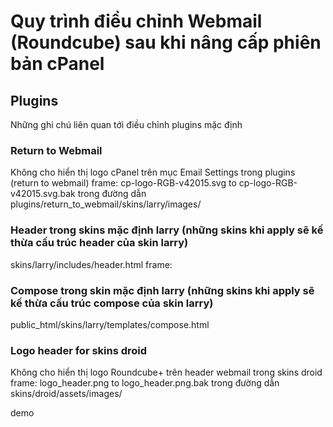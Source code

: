 # Quy trình điều chỉnh Webmail (Roundcube) sau khi nâng cấp phiên bản cPanel


## Plugins
Những ghi chú liên quan tới điều chỉnh plugins mặc định

### Return to Webmail
Không cho hiển thị logo cPanel trên mục Email Settings trong plugins (return to webmail)
frame: cp-logo-RGB-v42015.svg to cp-logo-RGB-v42015.svg.bak trong đường dẫn plugins/return_to_webmail/skins/larry/images/

### Header trong skins mặc định larry (những skins khi apply sẽ kế thừa cấu trúc header của skin larry)
skins/larry/includes/header.html
frame:
<!--div id="topline" role="banner" aria-labelledby="aria-label-topnav">
        <h2 id="aria-label-topnav" class="voice"><roundcube:label name="arialabeltopnav" /></h2>
        <div class="topleft">
                <roundcube:container name="topline-left" id="topline-left" />
                <roundcube:if condition="template:name != 'error'" />
                        <roundcube:button name="about" type="link" label="about" class="about-link" onclick="UI.show_about(this);return false" condition="!env:extwin" />
                <roundcube:endif />
                <roundcube:if condition="config:support_url" />
                <a href="<roundcube:var name='config:support_url' />" target="_blank" class="support-link" id="supportlink"><roundcube:label name="support" /></a>
                <roundcube:endif />
        </div>
        <roundcube:container name="topline-center" id="topline-center" />
        <div class="topright">
        <roundcube:container name="topline-right" id="topline-right" />
        <roundcube:if condition="!env:extwin &amp;&amp; !env:framed" />
                <span class="username"><roundcube:object name="username" /></span>
                <roundcube:button command="logout" label="logout" class="button-logout" />
        <roundcube:elseif condition="env:extwin" />
                <roundcube:button name="close" type="link" label="close" class="closelink" onclick="self.close()" />
        <roundcube:endif />
        </div>
</div-->

### Compose trong skin mặc định larry (những skins khi apply sẽ kế thừa cấu trúc compose của skin larry)
public_html/skins/larry/templates/compose.html

### Logo header for skins droid
Không cho hiển thị logo Roundcube+ trên header webmail trong skins droid
frame: logo_header.png to logo_header.png.bak trong đường dẫn skins/droid/assets/images/

demo
